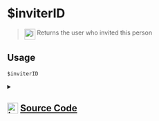 # $inviterID
> <img align="top" src="https://upload.wikimedia.org/wikipedia/commons/thumb/e/e4/Infobox_info_icon.svg/160px-Infobox_info_icon.svg.png?20150409153300" alt="image" width="25" height="auto"> Returns the user who invited this person
## Usage
```
$inviterID
```
<details>
<summary>
    
## <img align="top" src="https://cdn4.iconfinder.com/data/icons/iconsimple-logotypes/512/github-512.png" alt="image" width="25" height="auto">  [Source Code](https://github.com/tryforge/ForgeScript-V2/blob/main/src/native/inviterID.ts)
    
</summary>
    
```ts
import { NativeFunction, Return } from "../structures"
import { InviteSystem } from "../structures/extras/InviteSystem"

export default new NativeFunction({
    name: "$inviterID",
    version: "1.0.3",
    description: "Returns the user who invited this person",
    unwrap: true,
    execute(ctx) {
        return this.success(InviteSystem.Inviters.get(ctx.guild?.id!)?.get(ctx.user?.id!)?.inviterId)
    },
})

```
    
</details>